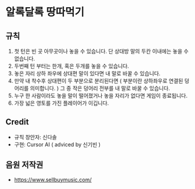 # 알록달록 땅따먹기

## 규칙
1. 첫 턴은 빈 곳 아무곳이나 놓을 수 있습니다. 단 상대방 말의 두칸 이내에는 놓을 수 없습니다.
2. 두번째 턴 부터는 한개, 혹은 두개를 놓을 수 있습니다.
3. 놓은 자리 상하 좌우에 상대편 말이 있다면 내 말로 바꿀 수 있습니다.
4. 만약 내 착수후 상대편이 두 부분으로 분리된다면 ( 부분이란 상하좌우로 연결된 덩어리를 의미합니다. ) 그 중 작은 덩어리 전부를 내 말로 바꿀 수 있습니다.
5. 누구 한 사람이라도 놓을 말이 떨어졌거나 놓을 자리가 없다면 게임이 종료됩니다.
6. 가장 넓은 영토를 가진 플레이어가 이깁니다.


## Credit
* 규칙 창안자: 신다솔
* 구현: Cursor AI ( adviced by 신기빈 )

## 음원 저작권
* https://www.sellbuymusic.com/
